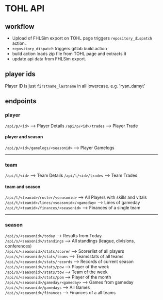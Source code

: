 # TOHL API


## workflow

* Upload of FHLSim export on TOHL page triggers `repository_dispatch` action.
* `repository_dispatch` triggers gitlab build action
* build action loads zip file from TOHL page and extracts it
* update api data from FHLSim export.

## player ids

Player ID is just `firstname_lastname` in all lowercase. e.g. 'ryan_damyt'

## endpoints

### player
`/api/p/<id>` --> Player Details
`/api/p/<id>/trades` --> Player Trade

#### player and season
`/api/p/<id>/gamelogs/<seasonid>` --> Player Gamelogs

------

### team
`/api/t/<id>` --> Team Details
`/api/t/<id>/trades` --> Team Trades

#### team and season
`/api/t/<teamid>/roster/<seasonid>` --> All Players with skills and vitals  
`/api/t/<teamid>/lines/<seasonid>/<gameday>` --> Lines of gameday  
`/api/t/<teamid>/finances/<seasonid>` --> Finances of a single team  

------

### season
`/api/s/<seasonid>/today` --> Results from Today  
`/api/s/<seasonid>/standings` --> All standings (league, divisions, conferences)  
`/api/s/<seasonid>/stats/scorer` --> Scorerlist of all players  
`/api/s/<seasonid>/stats/teams` --> Teamsstats of all teams  
`/api/s/<seasonid>/stats/records` --> Records of current season  
`/api/s/<seasonid>/stats/pow` --> Player of the week  
`/api/s/<seasonid>/stats/tow` --> Team of the week  
`/api/s/<seasonid>/stats/pom` --> Player of the month  
`/api/s/<seasonid>/gameday/<gameday>` --> Games from gameday  
`/api/s/<seasonid>/gamedays` --> All Games   
`/api/s/<seasonid>/finances` --> Finances of a all teams  

